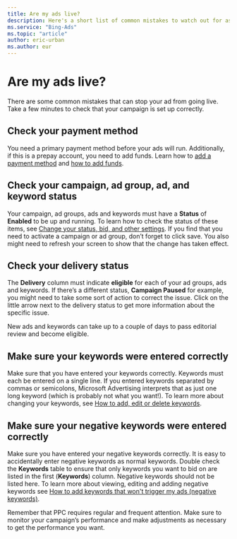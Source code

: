 ```yaml
---
title: Are my ads live?
description: Here's a short list of common mistakes to watch out for as you get your campaign up and running.
ms.service: "Bing-Ads"
ms.topic: "article"
author: eric-urban
ms.author: eur
---
```


# Are my ads live?

There are some common mistakes that can stop your ad from going live. Take a few minutes to check that your campaign is set up correctly.

## Check your payment method
You need a primary payment method before your ads will run. Additionally, if this is a prepay account, you need to add funds. Learn how to [add a payment method](./hlp_BA_PROC_AddBilling.md) and [how to add funds](./hlp_BA_PROC_AddFunds.md).

## Check your campaign, ad group, ad, and keyword status
Your campaign, ad groups, ads and keywords must have a **Status** of **Enabled** to be up and running. To learn how to check the status of these items, see [Change your status, bid, and other settings](./hlp_BA_PROC_ChgSettings.md). If you find that you need to activate a campaign or ad group, don’t forget to click save. You also might need to refresh your screen to show that the change has taken effect.

## Check your delivery status
The **Delivery** column must indicate **eligible** for each of your ad groups, ads and keywords. If there’s a different status, **Campaign Paused** for example, you might need to take some sort of action to correct the issue. Click on the little arrow next to the delivery status to get more information about the specific issue.

New ads and keywords can take up to a couple of days to pass editorial review and become eligible.

## Make sure your keywords were entered correctly
Make sure that you have entered your keywords correctly. Keywords must each be entered on a single line. If you entered keywords separated by commas or semicolons, Microsoft Advertising interprets that as just one long keyword (which is probably not what you want!). To learn more about changing your keywords, see [How to add, edit or delete keywords](./hlp_BA_PROC_AddKeywordsOrder.md).

## Make sure your negative keywords were entered correctly
Make sure you have entered your negative keywords correctly. It is easy to accidentally enter negative keywords as normal keywords. Double check the **Keywords** table to ensure that only keywords you want to bid on are listed in the first (**Keywords**) column. Negative keywords should not be listed here. To learn more about viewing, editing and adding negative keywords see [How to add keywords that won't trigger my ads (negative keywords)](./hlp_BA_PROC_AddNegativeKeywords.md).

Remember that PPC requires regular and frequent attention. Make sure to monitor your campaign’s performance and make adjustments as necessary to get the performance you want.


